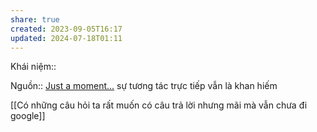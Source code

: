 ```yaml
---
share: true
created: 2023-09-05T16:17
updated: 2024-07-18T01:11
---
```

Khái niệm:: 

Nguồn:: [Just a moment...](https://www.techdirt.com/2007/05/03/grand-unified-theory-economics-free/)
sự tương tác trực tiếp vẫn là khan hiếm 

[[Có những câu hỏi ta rất muốn có câu trả lời nhưng mãi mà vẫn chưa đi google]]